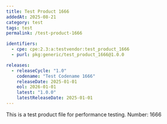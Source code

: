```yaml
---
title: Test Product 1666
addedAt: 2025-08-21
category: test
tags: test
permalink: /test-product-1666

identifiers:
  - cpe: cpe:2.3:a:testvendor:test_product_1666
  - purl: pkg:generic/test_product_1666@1.0.0

releases:
  - releaseCycle: "1.0"
    codename: "Test Codename 1666"
    releaseDate: 2025-01-01
    eol: 2026-01-01
    latest: "1.0.0"
    latestReleaseDate: 2025-01-01
---
```


This is a test product file for performance testing. Number: 1666
